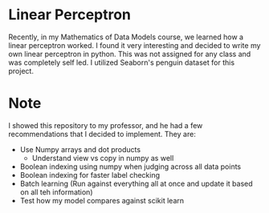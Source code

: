 # Linear Perceptron
Recently, in my Mathematics of Data Models course, we learned how a linear perceptron worked. I found it very interesting and decided to write my own linear perceptron in python. This was not assigned for any class and was completely self led. I utilized Seaborn's penguin dataset for this project. 

# Note
I showed this repository to my professor, and he had a few recommendations that I decided to implement. They are:
- Use Numpy arrays and dot products
    - Understand view vs copy in numpy as well
- Boolean indexing using numpy when judging across all data points
- Boolean indexing for faster label checking
- Batch learning (Run against everything all at once and update it based on all teh information)
- Test how my model compares against scikit learn